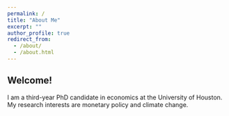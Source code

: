 ```yaml
---
permalink: /
title: "About Me"
excerpt: ""
author_profile: true
redirect_from: 
  - /about/
  - /about.html
---
```

## Welcome! 

I am a third-year PhD candidate in economics at the University of Houston. My research interests are monetary policy and climate change. 

